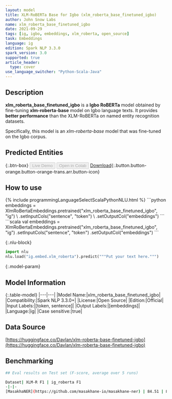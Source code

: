 ```yaml
---
layout: model
title: XLM-RoBERTa Base for Igbo (xlm_roberta_base_finetuned_igbo)
author: John Snow Labs
name: xlm_roberta_base_finetuned_igbo
date: 2021-09-29
tags: [ig, igbo, embeddings, xlm_roberta, open_source]
task: Embeddings
language: ig
edition: Spark NLP 3.3.0
spark_version: 3.0
supported: true
article_header:
  type: cover
use_language_switcher: "Python-Scala-Java"
---
```


## Description

**xlm_roberta_base_finetuned_igbo** is a **Igbo RoBERTa** model obtained by fine-tuning **xlm-roberta-base** model on Igbo language texts. It provides **better performance** than the XLM-RoBERTa on named entity recognition datasets.
  
Specifically, this model is an *xlm-roberta-base* model that was fine-tuned on the Igbo corpus.

## Predicted Entities



{:.btn-box}
<button class="button button-orange" disabled>Live Demo</button>
<button class="button button-orange" disabled>Open in Colab</button>
[Download](https://s3.amazonaws.com/auxdata.johnsnowlabs.com/public/models/xlm_roberta_base_finetuned_igbo_ig_3.3.0_3.0_1632913008762.zip){:.button.button-orange.button-orange-trans.arr.button-icon}

## How to use



<div class="tabs-box" markdown="1">
{% include programmingLanguageSelectScalaPythonNLU.html %}
```python
embeddings = XlmRoBertaEmbeddings.pretrained("xlm_roberta_base_finetuned_igbo", "ig") \
      .setInputCols("sentence", "token") \
      .setOutputCol("embeddings")
```
```scala
val embeddings = XlmRoBertaEmbeddings.pretrained("xlm_roberta_base_finetuned_igbo", "ig")
      .setInputCols("sentence", "token")
      .setOutputCol("embeddings")
```


{:.nlu-block}
```python
import nlu
nlu.load("ig.embed.xlm_roberta").predict("""Put your text here.""")
```

</div>

{:.model-param}
## Model Information

{:.table-model}
|---|---|
|Model Name:|xlm_roberta_base_finetuned_igbo|
|Compatibility:|Spark NLP 3.3.0+|
|License:|Open Source|
|Edition:|Official|
|Input Labels:|[token, sentence]|
|Output Labels:|[embeddings]|
|Language:|ig|
|Case sensitive:|true|

## Data Source

[https://huggingface.co/Davlan/xlm-roberta-base-finetuned-igbo](https://huggingface.co/Davlan/xlm-roberta-base-finetuned-igbo)

## Benchmarking

```bash
## Eval results on Test set (F-score, average over 5 runs)

Dataset| XLM-R F1 | ig_roberta F1
-|-|-
[MasakhaNER](https://github.com/masakhane-io/masakhane-ner) | 84.51 | 87.74

```
